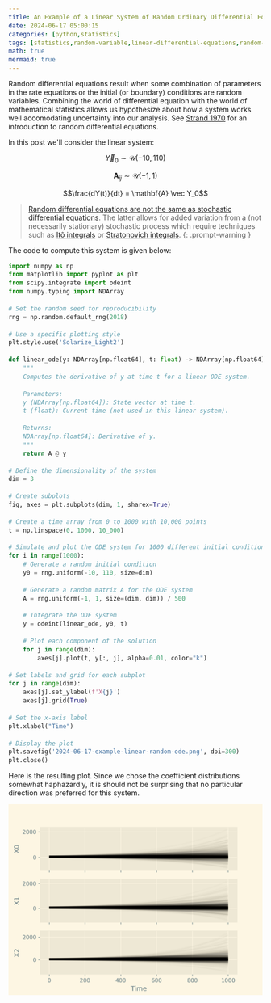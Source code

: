 ```yaml
---
title: An Example of a Linear System of Random Ordinary Differential Equations
date: 2024-06-17 05:00:15
categories: [python,statistics]
tags: [statistics,random-variable,linear-differential-equations,random-differential-equations,ordinary-differential-equations,math,maths,uniform-distribution,continuous-uniform-distribution,python,ode,odeint,matplotlib,rde,sde,ito-integral,Stratonovich-integrals,numpy,scipy,matplotlib]
math: true
mermaid: true
---
```


Random differential equations result when some combination of parameters in the rate equations or the initial (or boundary) conditions are random variables. Combining the world of differential equation with the world of mathematical statistics allows us hypothesize about how a system works well accomodating uncertainty into our analysis. See [Strand 1970](https://core.ac.uk/download/pdf/82447522.pdf) for an introduction to random differential equations.

In this post we'll consider the linear system:

$$\vec Y_0 \sim \mathcal{U}(-10, 110)$$

$$\mathbf{A}_{ij} \sim \mathcal{U}(-1, 1)$$

$$\frac{dY(t)}{dt} = \mathbf{A} \vec Y_0$$

> [Random differential equations are not the same as stochastic differential equations](https://math.stackexchange.com/questions/72208/whats-the-difference-between-rde-and-sde). The latter allows for added variation from a (not necessarily stationary) stochastic process which require techniques such as [Itô integrals](https://en.wikipedia.org/wiki/It%C3%B4_calculus) or [Stratonovich integrals](https://en.wikipedia.org/wiki/Stratonovich_integral).
{: .prompt-warning }

The code to compute this system is given below:

```python
import numpy as np
from matplotlib import pyplot as plt
from scipy.integrate import odeint
from numpy.typing import NDArray

# Set the random seed for reproducibility
rng = np.random.default_rng(2018)

# Use a specific plotting style
plt.style.use('Solarize_Light2')

def linear_ode(y: NDArray[np.float64], t: float) -> NDArray[np.float64]:
    """
    Computes the derivative of y at time t for a linear ODE system.

    Parameters:
    y (NDArray[np.float64]): State vector at time t.
    t (float): Current time (not used in this linear system).

    Returns:
    NDArray[np.float64]: Derivative of y.
    """
    return A @ y

# Define the dimensionality of the system
dim = 3

# Create subplots
fig, axes = plt.subplots(dim, 1, sharex=True)

# Create a time array from 0 to 1000 with 10,000 points
t = np.linspace(0, 1000, 10_000)

# Simulate and plot the ODE system for 1000 different initial conditions
for i in range(1000):
    # Generate a random initial condition
    y0 = rng.uniform(-10, 110, size=dim)

    # Generate a random matrix A for the ODE system
    A = rng.uniform(-1, 1, size=(dim, dim)) / 500

    # Integrate the ODE system
    y = odeint(linear_ode, y0, t)

    # Plot each component of the solution
    for j in range(dim):
        axes[j].plot(t, y[:, j], alpha=0.01, color="k")

# Set labels and grid for each subplot
for j in range(dim):
    axes[j].set_ylabel(f'X{j}')
    axes[j].grid(True)

# Set the x-axis label
plt.xlabel("Time")

# Display the plot
plt.savefig('2024-06-17-example-linear-random-ode.png', dpi=300)
plt.close()

```

Here is the resulting plot. Since we chose the coefficient distributions somewhat haphazardly, it is should not be surprising that no particular direction was preferred for this system.

![](assets/images/2024-06-17-example-linear-random-ode.png)
